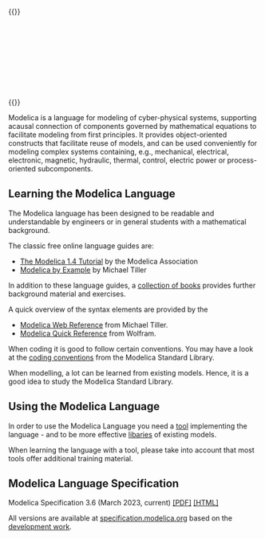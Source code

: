 ---
---

{{<rawhtml>}}
<div class="col-lg-8 mx-auto text-center mb-5">
    <div class="ma-logo modelica-language-logo" style="height: 150px; width: 300px; margin: auto"></div>
</div>
{{</rawhtml>}}

Modelica is a language for modeling of cyber-physical systems, supporting acausal connection of components governed by mathematical equations to facilitate modeling from first principles.
It provides object-oriented constructs that facilitate reuse of models, and can be used conveniently for modeling complex systems containing, e.g., mechanical, electrical, electronic, magnetic, hydraulic, thermal, control, electric power or process-oriented subcomponents.

## Learning the Modelica Language

The Modelica language has been designed to be readable and understandable by engineers or in general students with a mathematical background. 

The classic free online language guides are:

- [The Modelica 1.4 Tutorial](/documents/ModelicaTutorial14.pdf) by the Modelica Association
- [Modelica by Example](https://mbe.modelica.university/) by Michael Tiller

In addition to these language guides, a [collection of books](/publications/books/) provides further background material and exercises. 

A quick overview of the syntax elements are provided by the

- [Modelica Web Reference](https://webref.modelica.university/) from Michael Tiller.
- [Modelica Quick Reference](https://reference.wolfram.com/system-modeler/ModelicaQuickReference.html) from Wolfram.

When coding it is good to follow certain conventions. You may have a look at the [coding conventions](https://doc.modelica.org/Modelica%204.0.0/Resources/helpDymola/Modelica_UsersGuide_Conventions.html) from the Modelica Standard Library.

When modelling, a lot can be learned from existing models. Hence, it is a good idea to study the Modelica Standard Library. 

## Using the Modelica Language

In order to use the Modelica Language you need a [tool](/tools/) implementing the language - and to be more effective [libaries](/libraries/) of existing models.

When learning the language with a tool, please take into account that most tools offer additional training material.

## Modelica Language Specification

Modelica Specification 3.6 (March 2023, current) [[PDF]](https://specification.modelica.org/maint/3.6/MLS.pdf) [[HTML]](https://specification.modelica.org/maint/3.6/MLS.html)

All versions are available at [specification.modelica.org](https://specification.modelica.org/) based on the [development work](https://github.com/modelica/ModelicaSpecification/).
